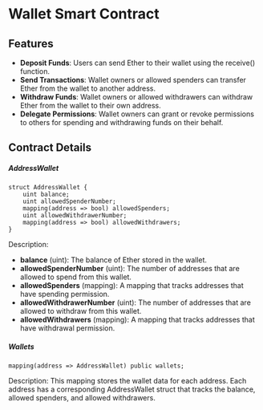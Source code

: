 # Wallet Smart Contract

## Features

- __Deposit Funds__: Users can send Ether to their wallet using the receive() function.
- __Send Transactions__: Wallet owners or allowed spenders can transfer Ether from the wallet to another address.
- __Withdraw Funds__: Wallet owners or allowed withdrawers can withdraw Ether from the wallet to their own address.
- __Delegate Permissions__: Wallet owners can grant or revoke permissions to others for spending and withdrawing funds on their behalf.

## Contract Details

##### AddressWallet

```solidity
struct AddressWallet {
    uint balance;
    uint allowedSpenderNumber;
    mapping(address => bool) allowedSpenders;
    uint allowedWithdrawerNumber;
    mapping(address => bool) allowedWithdrawers;
}
```

Description:
- __balance__ (uint): The balance of Ether stored in the wallet.
- __allowedSpenderNumber__ (uint): The number of addresses that are allowed to spend from this wallet.
- __allowedSpenders__ (mapping): A mapping that tracks addresses that have spending permission.
- __allowedWithdrawerNumber__ (uint): The number of addresses that are allowed to withdraw from this wallet.
- __allowedWithdrawers__ (mapping): A mapping that tracks addresses that have withdrawal permission.

##### Wallets

```solidity
mapping(address => AddressWallet) public wallets;
```

Description: This mapping stores the wallet data for each address. Each address has a corresponding AddressWallet struct that tracks the balance, allowed spenders, and allowed withdrawers.
